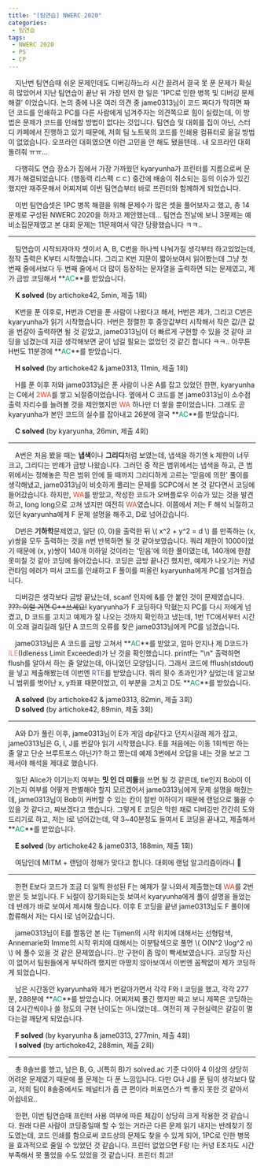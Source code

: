 ```yaml
---
title: "[팀연습] NWERC 2020"
categories:
 - 팀연습
tags:
 - NWERC 2020
 - PS
 - CP
---
```


　지난번 팀연습때 쉬운 문제인데도 디버깅하느라 시간 끌려서 결국 못 푼 문제가 확실히 많았어서 지난 팀연습이 끝난 뒤 가장 먼저 한 일은 '1PC로 인한 병목 및 디버깅 문제 해결' 이었습니다. 논의 중에 나온 여러 의견 중 jame0313님이 코드 짜다가 막히면 짜던 코드를 인쇄하고 PC를 다른 사람에게 넘겨주자는 의견쪽으로 힘이 실렸는데, 이 방법은 문제가 코드를 인쇄할 방법이 없다는 것입니다. 팀연습 및 대회를 집이 아닌, 스터디 카페에서 진행하고 있기 때문에, 저희 팀 노트북의 코드를 인쇄용 컴퓨터로 옮길 방법이 없었습니다. 오프라인 대회였으면 이런 고민을 안 해도 됐을텐데.. 내 오프라인 대회 돌려줘 ㅠㅠ...

　다행히도 연습 장소가 집에서 가장 가까웠던 kyaryunha가 프린터를 지름으로써 문제가 해결되었습니다. (행동력 리스펙 ㄷㄷ) 중간에 배송이 취소되는 등의 이슈가 있긴 했지만 재주문해서 어찌저찌 이번 팀연습부터 바로 프린터와 함께하게 되었습니다.

　이번 팀연습셋은 1PC 병목 해결을 위해 문제수가 많은 셋을 풀어보자고 했고, 총 14문제로 구성된 NWERC 2020을 하자고 제안했는데... 팀연습 전날에 보니 3문제는 예비소집문제였고 본 대회 문제는 11문제여서 약간 당황했습니다 ㅋㅋ..
<hr/>

　팀연습이 시작되자마자 셋이서 A, B, C번을 하나씩 나눠가질 생각부터 하고있었는데, 정작 출력은 K부터 시작했습니다. 그리고 K번 지문이 짧아보여서 읽어봤는데 그냥 첫 번째 줄에서보다 두 번째 줄에서 더 많이 등장하는 문자열을 출력하면 되는 문제였고, 제가 금방 코딩해서 **<font color='#009874'>AC</font>**를 받았습니다.

　**K solved** (by artichoke42, 5min, 제출 1회)

　K번을 푼 이후로, H번과 C번을 푼 사람이 나왔다고 해서, H번은 제가, 그리고 C번은 kyaryunha가 읽기 시작했습니다. H번은 정렬한 후 중앙값부터 시작해서 작은 값/큰 값을 번갈아 출력하면 될 것 같았고, jame0313님이 더 빠르게 구현할 수 있을 것 같아 코딩을 넘겼는데 지금 생각해보면 굳이 넘길 필요는 없었던 것 같긴 합니다 ㅋㅋ.. 아무튼 H번도 11분경에 **<font color='#009874'>AC</font>**를 받았습니다.

　**H solved** (by artichoke42 & jame0313, 11min, 제출 1회)

　H를 푼 이후 저와 jame0313님은 푼 사람이 나온 A를 잡고 있었던 한편, kyaryunha는 C에서 <font color='#dd4124'>2WA</font>를 쌓고 뇌절중이었습니다. 옆에서 C 코드를 본 jame0313님이 소수점 출력 자리수를 늘려볼 것을 제안했지만 <font color='#dd4124'>WA</font> 하나만 더 쌓을 뿐이었습니다. 그래도 곧 kyaryunha가 본인 코드의 실수를 잡아내고 26분에 결국 **<font color='#009874'>AC</font>**를 받았습니다.

　**C solved** (by kyaryunha, 26min, 제출 4회)
<hr/>

　A번은 처음 봤을 때는 **냅색**이나 **그리디**처럼 보였는데, 냅색을 하기엔 k 제한이 너무 크고, 그리디는 반례가 금방 나왔습니다. 그러던 중 작은 범위에서는 냅색을 하고, 큰 범위에서는 정해놓은 작은 범위 안에 들 때까지 그리디하게 고르는 '믿음에 의한' 풀이를 생각해냈고, jame0313님이 비슷하게 풀리는 문제를 SCPC에서 본 것 같다면서 코딩에 들어갔습니다. 하지만, <font color='#dd4124'>WA</font>를 받았고, 작성한 코드가 오버플로우 이슈가 있는 것을 발견하고, long long으로 고쳐 냈지만 여전히 <font color='#dd4124'>WA</font>였습니다. 이쯤에서 저는 F 해석 뇌절하고 있던 kyaryunha에게 F 문제 설명을 해주고, D로 넘어갔습니다.

　D번은 **기하학**문제였고, 일단 (0, 0)을 출력한 뒤 \\( x^2 + y^2 = d \\) 를 만족하는 (x, y)쌍을 모두 출력하는 것을 n번 반복하면 될 것 같아보였습니다. 쿼리 제한이 1000이었기 때문에 (x, y)쌍이 140개 이하일 것이라는 '믿음'에 의한 풀이였는데, 140개에 한참 못미칠 것 같아 코딩에 들어갔습니다. 코딩은 금방 끝나긴 했지만, 예제가 나오기는 커녕 런타임 에러가 떠서 코드를 인쇄하고 F 풀이를 떠올린 kyaryunha에게 PC를 넘겨줬습니다.

　디버깅은 생각보다 금방 끝났는데, scanf 인자에 &를 안 붙인 것이 문제였습니다. ~~???: 이럴 거면 C++쓰세요!~~ kyaryunha가 F 코딩하다 막혔는지 PC를 다시 저에게 넘겼고, D 코드를 고치고 예제가 잘 나오는 것까지 확인하고 냈는데, 1번 TC에서부터 시간이 오래 걸리길래 일단 A 코드의 오류를 찾은 jame0313님에게 PC를 넘겼습니다. 

　jame0313님은 A 코드를 금방 고쳐서 **<font color='#009874'>AC</font>**를 받았고, 얼마 안지나 제 D코드가 <font color='fa7268'>ILE</font>(Idleness Limit Exceeded)가 난 것을 확인했습니다. printf는 "\n" 출력하면 flush를 알아서 하는 줄 알았는데, 아니었던 모양입니다. 그래서 코드에 fflush(stdout)을 넣고 제출해봤는데 이번엔 <font color='#5f4b8b'>RTE</font>를 받았습니다. 쿼리 횟수 초과인가? 싶었는데 알고보니 범위를 벗어난 x, y좌표 때문이었고, 이 부분을 고치고 D도 **<font color='#009874'>AC</font>**를 받았습니다.

　**A solved** (by artichoke42 & jame0313, 82min, 제출 3회)  
　**D solved** (by artichoke42, 89min, 제출 3회)
<hr/>

　A와 D가 풀린 이후, jame0313님이 E가 게임 dp같다고 던지시길래 제가 잡고, jame0313님은 G, I, J를 번갈아 읽기 시작했습니다. E를 처음에는 이동 1회씩만 하는 줄 알고 단순 브루트포스 아닌가? 하고 짰는데 예제 3번에서 오답을 내는 것을 보고 그제서야 해석을 제대로 했습니다.

　일단 Alice가 이기는지 여부는 **밋 인 더 미들**을 쓰면 될 것 같은데, tie인지 Bob이 이기는지 여부를 어떻게 판별해야 할지 모르겠어서 jame0313님에게 문제 설명을 해줬는데, jame0313님이 Bob이 커버할 수 있는 칸이 절반 이하이기 때문에 랜덤으로 뚫을 수 있을 것 같다고, 짜보겠다고 했습니다. 그렇게 E 코딩은 막힌 채로 디버깅만 간간히 도와드리기로 하고, 저는 I로 넘어갔는데, 약 3~40분정도 들여서 E 코딩을 끝내고, 제출해서 **<font color='#009874'>AC</font>**를 받았습니다.

　**E solved** (by artichoke42 & jame0313, 188min, 제출 1회)

　여담인데 MITM + 랜덤이 정해가 맞다고 합니다. 대회에 랜덤 알고리즘이라니 :thinking:
<hr/>

　한편 E보다 코드가 조금 더 일찍 완성된 F는 예제가 잘 나와서 제출했는데 <font color='#dd4124'>WA</font>를 2번 받은 듯 보입니다. F 뇌절이 장기화되는듯 보여서 kyaryunha에게 풀이 설명을 들었는데 반례가 바로 보여서 제시해 줬습니다. 이후 E 코딩을 끝낸 jame0313님도 F 풀이에 합류해서 저는 다시 I로 넘어갔습니다.

　jame0313님이 E를 짤동안 본 I는 Tijmen의 시작 위치에 대해서는 선형탐색, Annemarie와 Imme의 시작 위치에 대해서는 이분탐색으로 풀면 \\( O(N^2 \log^2 n) \\) 에 풀수 있을 것 같은 문제였습니다..만 구현이 좀 많이 빡세보였습니다. 코딩할 자신이 없어서 팀원들에게 부탁하려 했지만 마땅치 않아보여서 이번엔 꼼짝없이 제가 코딩하게 되었습니다.

　남은 시간동안 kyaryunha와 제가 번갈아가면서 각각 F와 I 코딩을 했고, 각각 277분, 288분에 **<font color='#009874'>AC</font>**를 받았습니다. 어찌저찌 풀긴 했지만 짜고 보니 제쪽은 코딩하는데 2시간씩이나 쓸 정도의 구현 난이도는 아니었는데.. 여전히 제 구현실력은 갈길이 멀다는걸 깨닫게 되었습니다.

　**F solved** (by kyaryunha & jame0313, 277min, 제출 4회)  
　**I solved** (by artichoke42, 288min, 제출 2회)
<hr/>

　총 8솔브를 했고, 남은 B, G, J(특히 B)가 solved.ac 기준 다이아 4 이상의 상당히 어려운 문제였기 때문에 풀 문제는 다 푼 느낌입니다. 다만 G나 J를 푼 팀이 생각보다 많고, 저희 팀이 8솔중에서도 페널티가 좀 큰 편이라 퍼포먼스가 썩 좋지 못한 것 같아서 아쉽네요.. 

　한편, 이번 팀연습때 프린터 사용 여부에 따른 체감이 상당히 크게 작용한 것 같습니다. 원래 다른 사람이 코딩중일때 할 수 있는 거라곤 다른 문제 읽기 내지는 반례찾기 정도였는데, 코드 인쇄를 함으로써 코드상의 문제도 찾을 수 있게 되어, 1PC로 인한 병목을 효과적으로 줄일 수 있었던 것 같습니다. 프린터 없었으면 F랑 I는 커녕 E조차도 시간 부족해서 못 풀었을 수도 있었을 것 같습니다. 프린터 최고!
